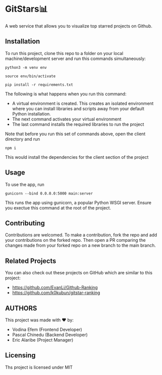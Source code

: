 # GitStars📊

A web service that allows you to visualize top starred projects on Github.

## Installation
To run this project, clone this repo to a folder on your local machine/development server and run this commands simultaneously:
```shell
python3 -m venv env

source env/bin/activate

pip install -r requirements.txt
```

The following is what happens when you run this command:
- A virtual environment is created. This creates an isolated environment where you can install libraries and scripts away from your default Python installation.
- The next command activates your virtual environment
- The last command installs the required libraries to run the project

Note that before you run this set of commands above, open the client directory and run
```shell
npm i
```
This would install the dependencies for the client section of the project

## Usage

To use the app, run
```shell
gunicorn --bind 0.0.0.0:5000 main:server
```
This runs the app using gunicorn, a popular Python WSGI server. Ensure you exectue this command at the root of the project.

## Contributing
Contributions are welcomed. To make a contribution, fork the repo and add your contributions on the forked repo. Then open a PR comparing the changes made from your forked repo on a new branch to the main branch.

## Related Projects
You can also check out these projects on GitHub which are similar to this project:
- https://github.com/EvanLi/Github-Ranking
- https://github.com/k0kubun/gitstar-ranking

## AUTHORS

This project was made with ♥ by:
* Vodina Efem (Frontend Developer)
* Pascal Chinedu (Backend Developer)
* Eric Alaribe (Project Manager)

## Licensing
Ths project is licensed under MIT